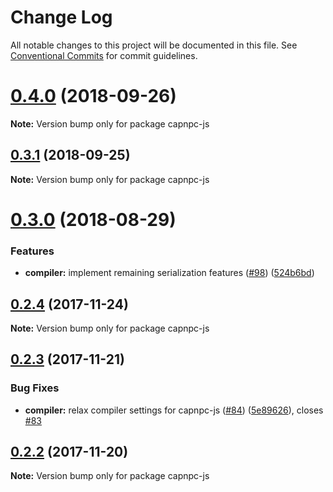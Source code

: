 # Change Log

All notable changes to this project will be documented in this file.
See [Conventional Commits](https://conventionalcommits.org) for commit guidelines.

<a name="0.4.0"></a>
# [0.4.0](https://github.com/jdiaz5513/capnp-ts/compare/v0.3.1...v0.4.0) (2018-09-26)

**Note:** Version bump only for package capnpc-js





<a name="0.3.1"></a>
## [0.3.1](https://github.com/jdiaz5513/capnp-ts/compare/v0.3.0...v0.3.1) (2018-09-25)

**Note:** Version bump only for package capnpc-js





<a name="0.3.0"></a>
# [0.3.0](https://github.com/jdiaz5513/capnp-ts/compare/v0.2.4...v0.3.0) (2018-08-29)


### Features

* **compiler:** implement remaining serialization features ([#98](https://github.com/jdiaz5513/capnp-ts/issues/98)) ([524b6bd](https://github.com/jdiaz5513/capnp-ts/commit/524b6bd))





<a name="0.2.4"></a>
## [0.2.4](https://github.com/jdiaz5513/capnp-ts/compare/v0.2.3...v0.2.4) (2017-11-24)




**Note:** Version bump only for package capnpc-js

<a name="0.2.3"></a>
## [0.2.3](https://github.com/jdiaz5513/capnp-ts/compare/v0.2.2...v0.2.3) (2017-11-21)


### Bug Fixes

* **compiler:** relax compiler settings for capnpc-js ([#84](https://github.com/jdiaz5513/capnp-ts/issues/84)) ([5e89626](https://github.com/jdiaz5513/capnp-ts/commit/5e89626)), closes [#83](https://github.com/jdiaz5513/capnp-ts/issues/83)




<a name="0.2.2"></a>
## [0.2.2](https://github.com/jdiaz5513/capnp-ts/compare/v0.2.1...v0.2.2) (2017-11-20)




**Note:** Version bump only for package capnpc-js
